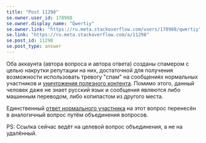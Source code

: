 ```yaml
---
title: "Post 11298"
se.owner.user_id: 178988
se.owner.display_name: "Qwertiy"
se.owner.link: "https://ru.meta.stackoverflow.com/users/178988/qwertiy"
se.link: "https://ru.meta.stackoverflow.com/a/11298"
se.post_id: 11298
se.post_type: answer
---
```

<p>Оба аккаунта (автора вопроса и автора ответа) созданы спамером с целью накрутки репутации на них, достаточной для получения возможности использовать тревогу &quot;спам&quot; на сообщениях нормальных участников и <a href="https://ru.meta.stackoverflow.com/q/11269/178988">уничтожения полезного контента</a>. Помимо этого, данный человек даже не знает русский язык и сообщения являются либо машинным переводом, либо копипастом из другого места.</p>
<p>Единственный <a href="https://ru.stackoverflow.com/a/1228774/178988">ответ нормального участника</a> на этот вопрос перенесён в аналогичный вопрос путём объединения вопросов.</p>
<p>PS: Ссылка сейчас ведёт на целевой вопрос объединения, а не на удалённый.</p>
